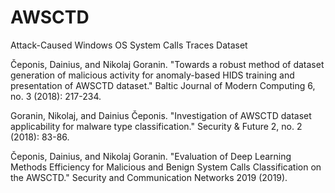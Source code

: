# AWSCTD

Attack-Caused Windows OS System Calls Traces Dataset

Čeponis, Dainius, and Nikolaj Goranin. "Towards a robust method of dataset generation of malicious activity for anomaly-based HIDS training and presentation of AWSCTD dataset." Baltic Journal of Modern Computing 6, no. 3 (2018): 217-234.

Goranin, Nikolaj, and Dainius Čeponis. "Investigation of AWSCTD dataset applicability for malware type classification." Security & Future 2, no. 2 (2018): 83-86.

Čeponis, Dainius, and Nikolaj Goranin. "Evaluation of Deep Learning Methods Efficiency for Malicious and Benign System Calls Classification on the AWSCTD." Security and Communication Networks 2019 (2019).

